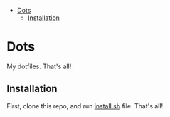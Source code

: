 - [Dots](#dots)
    - [Installation](#installation)

# Dots

My dotfiles. That's all!

## Installation

First, clone this repo, and run [install.sh](./install.sh) file. That's all!
